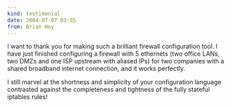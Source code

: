```yaml
---
kind: testimonial
date: 2004-07-07 03:55
from: Brian Hoy
---
```


I want to thank you for making such a brilliant firewall configuration
tool. I have just finished configuring a firewall with 5 ethernets (two
office LANs, two DMZs and one ISP upstream with aliased IPs) for two
companies with a shared broadband internet connection, and it works
perfectly.

I still marvel at the shortness and simplicity of your configuration
language contrasted against the completeness and tightness of the fully
stateful iptables rules!
